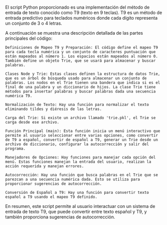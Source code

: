 El script Python proporcionado es una implementación del método de entrada de texto conocido como T9 (texto en 9 teclas). T9 es un método de entrada predictivo para teclados numéricos donde cada dígito representa un conjunto de 3 o 4 letras.

A continuación se muestra una descripción detallada de las partes principales del código:

    Definiciones de Mapeo T9 y Preparación: El código define el mapeo T9 para cada tecla numérica y un conjunto de caracteres puntuación que están mapeados al número 1. Los espacios están mapeados al número 0. También define un objeto Trie, que se usará para almacenar y buscar palabras.

    Clases Node y Trie: Estas clases definen la estructura de datos Trie, que es un árbol de búsqueda usado para almacenar un conjunto de palabras. Los nodos en el Trie tienen una bandera que indica si es el final de una palabra y un diccionario de hijos. La clase Trie tiene métodos para insertar palabras y buscar palabras dada una secuencia numérica T9.

    Normalización de Texto: Hay una función para normalizar el texto eliminando tildes y diéresis de las letras.

    Carga del Trie: Si existe un archivo llamado 'trie.pkl', el Trie se carga desde ese archivo.

    Función Principal (main): Esta función inicia un menú interactivo que permite al usuario seleccionar entre varias opciones, como convertir de T9 a español, convertir de español a T9, generar un Trie desde un archivo de diccionario, configurar la autocorrección y salir del programa.

    Manejadores de Opciones: Hay funciones para manejar cada opción del menú. Estas funciones manejan la entrada del usuario, realizan la acción requerida y manejan errores.

    Autocorrección: Hay una función que busca palabras en el Trie que se parezcan a una secuencia numérica dada. Esto se utiliza para proporcionar sugerencias de autocorrección.

    Conversión de Español a T9: Hay una función para convertir texto español a T9 usando el mapeo T9 definido.

En resumen, este script permite al usuario interactuar con un sistema de entrada de texto T9, que puede convertir entre texto español y T9, y también proporciona sugerencias de autocorrección.
